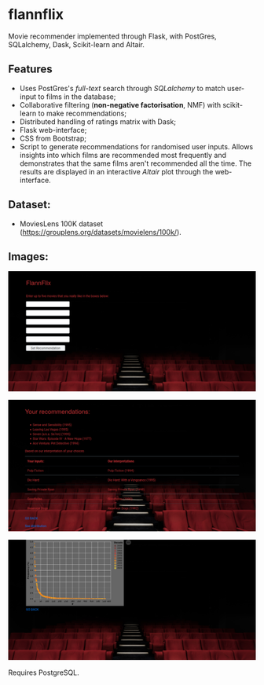 # flannflix
Movie recommender implemented through Flask, with PostGres, SQLalchemy, Dask, Scikit-learn and Altair.

## Features
* Uses PostGres's *full-text* search through *SQLalchemy* to match user-input to films in the database;
* Collaborative filtering (**non-negative factorisation**, NMF) with scikit-learn to make recommendations;
* Distributed handling of ratings matrix with Dask;
* Flask web-interface;
* CSS from Bootstrap;
* Script to generate recommendations for randomised user inputs. Allows insights into which films are recommended most frequently and demonstrates that the same films aren't recommended all the time. The results are displayed in an interactive *Altair* plot through the web-interface.

## Dataset:
* MoviesLens 100K dataset (https://grouplens.org/datasets/movielens/100k/).

## Images:
![Main Page](images/FlannFlix_mainpage.png)

![Recommendation Page](images/FlannFlix_recommendationpage.png)

![Chart Page](images/FlannFlix_chartpage.png)

Requires PostgreSQL.
